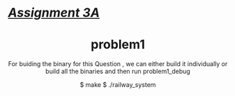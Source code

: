 


# <a href="https://github.com/vikrant-vikram/Cryptography/blob/main/Assignment/trivium_cipher.py">  *Assignment 3A* </a>

<div align="center">

# problem1

For buiding the binary for this Question , we can either build it individually or build all the binaries and then run problem1_debug

$ make
$ ./railway_system
